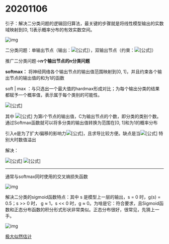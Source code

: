 # 20201106

引子：解决二分类问题的逻辑回归算法，最关键的步骤就是将线性模型输出的实数域映射到[0, 1]表示概率分布的有效实数空间。

![img](https://pic4.zhimg.com/80/v2-7c4e9e545f0cc76bb5202fec4202f873_720w.jpg)

二分类问题：单输出节点（输出：![[公式]](https://www.zhihu.com/equation?tex=P%28A%7Cx%29)），双输出节点（约束：![[公式]](https://www.zhihu.com/equation?tex=P%28A%7Cx%29+%2B+P%28%5Cbar%7BA%7D%7Cx%29+%3D+1)）

推广二分类问题->**n个输出节点的n分类问题**

**softmax：** 将神经网络各个输出节点的输出值范围映射到[0, 1]，并且约束各个输出节点的输出值的和为1的函数

soft | max ：与只选出一个最大值的hardmax形成对比；为每个输出分类的结果都赋予一个概率值，表示属于每个类别的可能性。

![[公式]](https://www.zhihu.com/equation?tex=Softmax%28z_%7Bi%7D%29%3D%5Cfrac%7Be%5E%7Bz_%7Bi%7D%7D%7D%7B%5Csum_%7Bc+%3D+1%7D%5E%7BC%7D%7Be%5E%7Bz_%7Bc%7D%7D%7D%7D)

其中 ![[公式]](https://www.zhihu.com/equation?tex=z_%7Bi%7D) 为第i个节点的输出值，C为输出节点的个数，即分类的类别个数。通过Softmax函数就可以将多分类的输出值转换为范围在[0, 1]和为1的概率分布

引入e是为了扩大i偏移的影响力![[公式]](https://www.zhihu.com/equation?tex=%5Cfrac%7Bz_%7Bi%7D%7D%7B%5Csum_%7Bc+%3D+1%7D%5E%7B3%7D%7Bz_%7Bc%7D%7D%7D)，且求导比较方便。缺点是当![[公式]](https://www.zhihu.com/equation?tex=z_%7Bi%7D) 特别大时数值溢出

解决：

![[公式]](https://www.zhihu.com/equation?tex=D+%3D+max%28z%29+)
![[公式]](https://www.zhihu.com/equation?tex=softmax%28z_%7Bi%7D%29%3D%5Cfrac%7Be%5E%7Bz_%7Bi%7D+-+D%7D%7D%7B%5Csum_%7Bc+%3D+1%7D%5E%7BC%7D%7Be%5E%7Bz_%7Bc%7D-D%7D%7D%7D)

------------------------------------

通常与softmax同时使用的交叉熵损失函数

![img](https://upload-images.jianshu.io/upload_images/4264437-43557f411482456d.png?imageMogr2/auto-orient/strip|imageView2/2/w/391/format/webp)

解决二分类的sigmoid函数特点：其中 s 是模型上一层的输出，s = 0 时，g(s) = 0.5；s >> 0 时， g ≈ 1，s << 0 时，g ≈ 0。为啥是它：符合要求，且Sigmoid函数和正态分布函数的积分形式形状非常类似。正态分布很好，很常见，先猜上一手。

![img](https://upload-images.jianshu.io/upload_images/4264437-ce7d54cd3f34c9c7.png?imageMogr2/auto-orient/strip|imageView2/2/w/184/format/webp)

[极大似然估计](../basicMaths/MLEandOthers.md)

